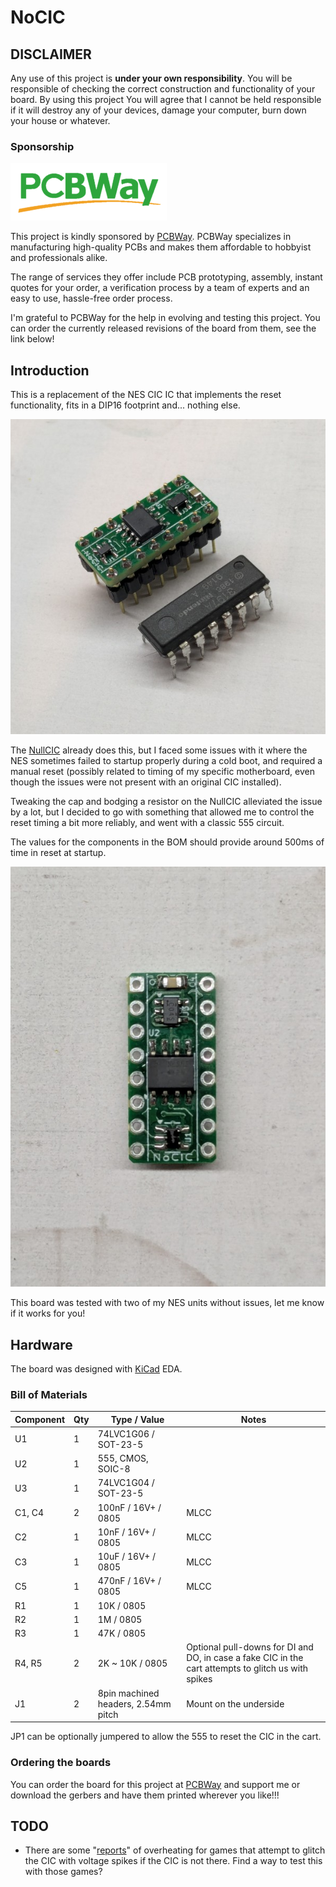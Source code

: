# NoCIC

## DISCLAIMER

Any use of this project is **under your own responsibility**.
You will be responsible of checking the correct construction and functionality of your board.
By using this project You will agree that I cannot be held responsible if it will destroy any of your devices, damage your computer, burn down your house or whatever.

### Sponsorship

![PCBWay_logo](pics/pcbway_logo.png)

This project is kindly sponsored by [PCBWay](https://pcbway.com).
PCBWay specializes in manufacturing high-quality PCBs and makes them affordable to hobbyist and professionals alike.

The range of services they offer include PCB prototyping, assembly, instant quotes for your order, a verification process by a team
of experts and an easy to use, hassle-free order process.

I'm grateful to PCBWay for the help in evolving and testing this project. You can order the currently released revisions of the board from them, see the link below!

## Introduction

This is a replacement of the NES CIC IC that implements the reset functionality, fits in a DIP16 footprint and... nothing else.

![Rev. 2 compared with a real CIC](pics/rev2_compared.jpg)

The [NullCIC](https://github.com/Redherring32/NullCIC/) already does this, but I faced some issues with it where the NES sometimes failed to startup properly during
a cold boot, and required a manual reset (possibly related to timing of my specific motherboard, even though the issues were not present with an original CIC installed).

Tweaking the cap and bodging a resistor on the NullCIC alleviated the issue by a lot, but I decided to go with something that allowed me to control the reset timing
a bit more reliably, and went with a classic 555 circuit.

The values for the components in the BOM should provide around 500ms of time in reset at startup.

![Rev. 2 assembled](pics/rev2_assembled.jpg)

This board was tested with two of my NES units without issues, let me know if it works for you!

## Hardware

The board was designed with [KiCad](https://kicad.org/) EDA.

### Bill of Materials

| Component              | Qty | Type / Value                                            | Notes                                                                |
| ---------------------- | --- | ------------------------------------------------------- | -------------------------------------------------------------------- |
| U1                     |  1  | 74LVC1G06 / SOT-23-5                                    |                                                                      |
| U2                     |  1  | 555, CMOS, SOIC-8                                       |                                                                      |
| U3                     |  1  | 74LVC1G04 / SOT-23-5                                    |                                                                      |
| C1, C4                 |  2  | 100nF / 16V+ / 0805                                     | MLCC                                                                 |
| C2                     |  1  | 10nF / 16V+ / 0805                                      | MLCC                                                                 |
| C3                     |  1  | 10uF / 16V+ / 0805                                      | MLCC                                                                 |
| C5                     |  1  | 470nF / 16V+ / 0805                                     | MLCC                                                                 |
| R1                     |  1  | 10K / 0805                                              |                                                                      |
| R2                     |  1  | 1M / 0805                                               |                                                                      |
| R3                     |  1  | 47K / 0805                                              |                                                                      |
| R4, R5                 |  2  | 2K ~ 10K / 0805                                         | Optional pull-downs for DI and DO, in case a fake CIC in the cart attempts to glitch us with spikes                  |
| J1                     |  2  | 8pin machined headers, 2.54mm pitch                     | Mount on the underside                                               |

JP1 can be optionally jumpered to allow the 555 to reset the CIC in the cart.

### Ordering the boards

You can order the board for this project at [PCBWay](https://www.pcbway.com/project/shareproject/NoCIC_Replacement_NES_CIC_8e238847.html) and support me or download 
the gerbers and have them printed wherever you like!!!

## TODO

- There are some "[reports](https://consolemods.org/wiki/NES:Disabling_CIC_Chip)" of overheating for games that attempt to glitch the CIC with voltage spikes if the CIC is not there. Find a way to test this with those games?